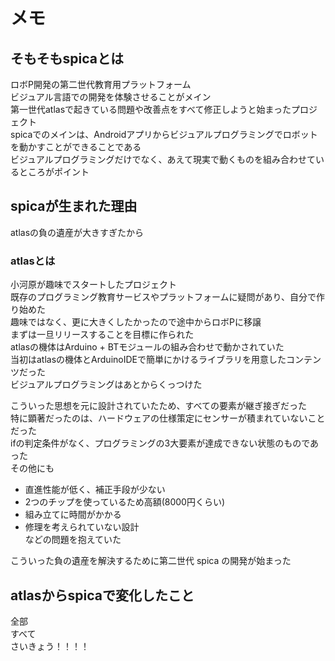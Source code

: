 # メモ  
## そもそもspicaとは  
ロボP開発の第二世代教育用プラットフォーム  
ビジュアル言語での開発を体験させることがメイン  
第一世代atlasで起きている問題や改善点をすべて修正しようと始まったプロジェクト  
spicaでのメインは、Androidアプリからビジュアルプログラミングでロボットを動かすことができることである  
ビジュアルプログラミングだけでなく、あえて現実で動くものを組み合わせているところがポイント  


## spicaが生まれた理由  
atlasの負の遺産が大きすぎたから  

### atlasとは  
小河原が趣味でスタートしたプロジェクト  
既存のプログラミング教育サービスやプラットフォームに疑問があり、自分で作り始めた  
趣味ではなく、更に大きくしたかったので途中からロボPに移譲  
まずは一旦リリースすることを目標に作られた  
atlasの機体はArduino + BTモジュールの組み合わせで動かされていた  
当初はatlasの機体とArduinoIDEで簡単にかけるライブラリを用意したコンテンツだった  
ビジュアルプログラミングはあとからくっつけた  

こういった思想を元に設計されていたため、すべての要素が継ぎ接ぎだった  
特に顕著だったのは、ハードウェアの仕様策定にセンサーが積まれていないことだった  
ifの判定条件がなく、プログラミングの3大要素が達成できない状態のものであった  
その他にも  
* 直進性能が低く、補正手段が少ない
* 2つのチップを使っているため高額(8000円くらい)
* 組み立てに時間がかかる
* 修理を考えられていない設計  
  などの問題を抱えていた

こういった負の遺産を解決するために第二世代 spica の開発が始まった  

## atlasからspicaで変化したこと  
全部  
すべて  
さいきょう！！！！  
